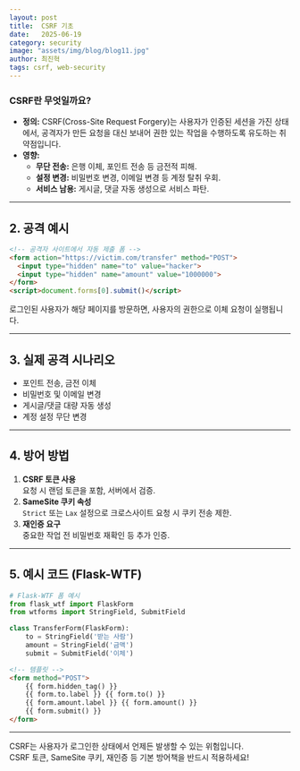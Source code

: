 ```yaml
---
layout: post
title:  CSRF 기초
date:   2025-06-19
category: security
image: "assets/img/blog/blog11.jpg"
author: 최진혁
tags: csrf, web-security
---
```


### CSRF란 무엇일까요?

* **정의:** CSRF(Cross-Site Request Forgery)는 사용자가 인증된 세션을 가진 상태에서, 공격자가 만든 요청을 대신 보내어 권한 있는 작업을 수행하도록 유도하는 취약점입니다.
* **영향:**  
    * **무단 전송:** 은행 이체, 포인트 전송 등 금전적 피해.  
    * **설정 변경:** 비밀번호 변경, 이메일 변경 등 계정 탈취 우회.  
    * **서비스 남용:** 게시글, 댓글 자동 생성으로 서비스 파탄.

---

## 2. 공격 예시

```html
<!-- 공격자 사이트에서 자동 제출 폼 -->
<form action="https://victim.com/transfer" method="POST">
  <input type="hidden" name="to" value="hacker">
  <input type="hidden" name="amount" value="1000000">
</form>
<script>document.forms[0].submit()</script>
```

로그인된 사용자가 해당 페이지를 방문하면, 사용자의 권한으로 이체 요청이 실행됩니다.

---

## 3. 실제 공격 시나리오

- 포인트 전송, 금전 이체  
- 비밀번호 및 이메일 변경  
- 게시글/댓글 대량 자동 생성  
- 계정 설정 무단 변경

---

## 4. 방어 방법

1. **CSRF 토큰 사용**  
   요청 시 랜덤 토큰을 포함, 서버에서 검증.
2. **SameSite 쿠키 속성**  
   `Strict` 또는 `Lax` 설정으로 크로스사이트 요청 시 쿠키 전송 제한.
3. **재인증 요구**  
   중요한 작업 전 비밀번호 재확인 등 추가 인증.

---

## 5. 예시 코드 (Flask-WTF)

```python
# Flask-WTF 폼 예시
from flask_wtf import FlaskForm
from wtforms import StringField, SubmitField

class TransferForm(FlaskForm):
    to = StringField('받는 사람')
    amount = StringField('금액')
    submit = SubmitField('이체')
```

```html
<!-- 템플릿 -->
<form method="POST">
    {{ form.hidden_tag() }}
    {{ form.to.label }} {{ form.to() }}
    {{ form.amount.label }} {{ form.amount() }}
    {{ form.submit() }}
</form>
```

---

CSRF는 사용자가 로그인한 상태에서 언제든 발생할 수 있는 위험입니다.  
CSRF 토큰, SameSite 쿠키, 재인증 등 기본 방어책을 반드시 적용하세요!
